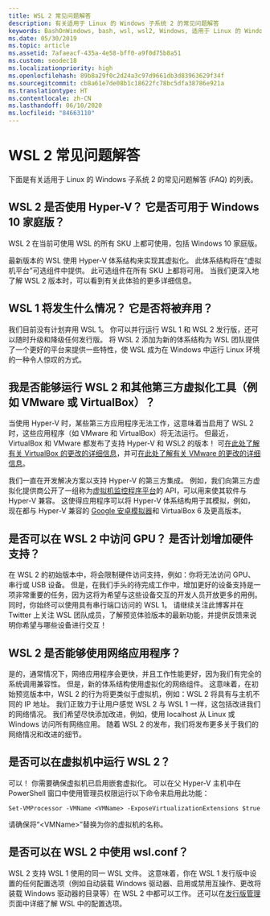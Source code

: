 ```yaml
---
title: WSL 2 常见问题解答
description: 有关适用于 Linux 的 Windows 子系统 2 的常见问题解答
keywords: BashOnWindows, bash, wsl, wsl2, Windows, 适用于 Linux 的 Windows 子系统, windowssubsystem, ubuntu, debian, suse, Windows 10, 安装
ms.date: 05/30/2019
ms.topic: article
ms.assetid: 7afaeacf-435a-4e58-bff0-a9f0d75b8a51
ms.custom: seodec18
ms.localizationpriority: high
ms.openlocfilehash: 89b8a29f0c2d24a3c97d9661db3d83963629f34f
ms.sourcegitcommit: cb8a61e7de08b1c18622fc78bc5dfa38786e921a
ms.translationtype: HT
ms.contentlocale: zh-CN
ms.lasthandoff: 06/10/2020
ms.locfileid: "84663110"
---
```

# <a name="wsl-2-faqs"></a>WSL 2 常见问题解答

下面是有关适用于 Linux 的 Windows 子系统 2 的常见问题解答 (FAQ) 的列表。

## <a name="does-wsl-2-use-hyper-v-will-it-be-available-on-windows-10-home"></a>WSL 2 是否使用 Hyper-V？ 它是否可用于 Windows 10 家庭版？

WSL 2 在当前可使用 WSL 的所有 SKU 上都可使用，包括 Windows 10 家庭版。

最新版本的 WSL 使用 Hyper-V 体系结构来实现其虚拟化。 此体系结构将在“虚拟机平台”可选组件中提供。 此可选组件在所有 SKU 上都将可用。 当我们更深入地了解 WSL 2 版本时，可以看到有关此体验的更多详细信息。

## <a name="what-will-happen-to-wsl-1-will-it-be-abandoned"></a>WSL 1 将发生什么情况？ 它是否将被弃用？

我们目前没有计划弃用 WSL 1。 你可以并行运行 WSL 1 和 WSL 2 发行版，还可以随时升级和降级任何发行版。 将 WSL 2 添加为新的体系结构为 WSL 团队提供了一个更好的平台来提供一些特性，使 WSL 成为在 Windows 中运行 Linux 环境的一种令人惊叹的方式。

## <a name="will-i-be-able-to-run-wsl-2-and-other-3rd-party-virtualization-tools-such-as-vmware-or-virtualbox"></a>我是否能够运行 WSL 2 和其他第三方虚拟化工具（例如 VMware 或 VirtualBox）？

当使用 Hyper-V 时，某些第三方应用程序无法工作，这意味着当启用了 WSL 2 时，这些应用程序（如 VMware 和 VirtualBox）将无法运行。 但最近，VirtualBox 和 VMware 都发布了支持 Hyper-V 和 WSL2 的版本！ 可[在此处了解有关 VirtualBox 的更改的详细信息][1]，并可[在此处了解有关 VMware 的更改的详细信息][4]。

我们一直在开发解决方案以支持 Hyper-V 的第三方集成。 例如，我们向第三方虚拟化提供商公开了一组称为[虚拟机监控程序平台][2]的 API，可以用来使其软件与 Hyper-V 兼容。 这使得应用程序可以将 Hyper-V 体系结构用于其模拟，例如，现在都与 Hyper-V 兼容的 [Google 安卓模拟器][3]和 VirtualBox 6 及更高版本。

## <a name="can-i-access-the-gpu-in-wsl-2-are-there-plans-to-increase-hardware-support"></a>是否可以在 WSL 2 中访问 GPU？ 是否计划增加硬件支持？

在 WSL 2 的初始版本中，将会限制硬件访问支持，例如：你将无法访问 GPU、串行或 USB 设备。 但是，在我们手头的待完成工作中，增加更好的设备支持是一项非常重要的任务，因为这将为希望与这些设备交互的开发人员开放更多的用例。 同时，你始终可以使用具有串行端口访问的 WSL 1。 请继续关注此博客并在 Twitter 上关注 WSL 团队成员，了解预览体验版本的最新功能，并提供反馈来说明你希望与哪些设备进行交互！

## <a name="will-wsl-2-be-able-to-use-networking-applications"></a>WSL 2 是否能够使用网络应用程序？

是的，通常情况下，网络应用程序会更快，并且工作性能更好，因为我们有完全的系统调用兼容性。 但是，新的体系结构使用虚拟化的网络组件。 这意味着，在初始预览版本中，WSL 2 的行为将更类似于虚拟机，例如：WSL 2 将具有与主机不同的 IP 地址。 我们正致力于让用户感觉 WSL 2 与 WSL 1 一样，这包括改进我们的网络情况。 我们希望尽快添加改进，例如，使用 localhost 从 Linux 或 Windows 访问所有网络应用。 随着 WSL 2 的发布，我们将发布更多关于我们的网络情况和改进的细节。

## <a name="can-i-run-wsl-2-in-a-virtual-machine"></a>是否可以在虚拟机中运行 WSL 2？

可以！ 你需要确保虚拟机已启用嵌套虚拟化。 可以在父 Hyper-V 主机中在 PowerShell 窗口中使用管理员权限运行以下命令来启用此功能：

`Set-VMProcessor -VMName <VMName> -ExposeVirtualizationExtensions $true`

请确保将“&lt;VMName&gt;”替换为你的虚拟机的名称。

## <a name="can-i-use-wslconf-in-wsl-2"></a>是否可以在 WSL 2 中使用 wsl.conf？

WSL 2 支持 WSL 1 使用的同一 WSL 文件。 这意味着，你在 WSL 1 发行版中设置的任何配置选项（例如自动装载 Windows 驱动器、启用或禁用互操作、更改将装载 Windows 驱动器的目录等）在 WSL 2 中都可以工作。 还可以在[发行版管理](./wsl-config.md)页面中详细了解 WSL 中的配置选项。

 [1]: https://www.virtualbox.org/wiki/Changelog-6.0
 [2]: https://docs.microsoft.com/virtualization/api/
 [3]: https://devblogs.microsoft.com/visualstudio/hyper-v-android-emulator-support/
 [4]: https://blogs.vmware.com/workstation/2020/01/vmware-workstation-tech-preview-20h1.html
